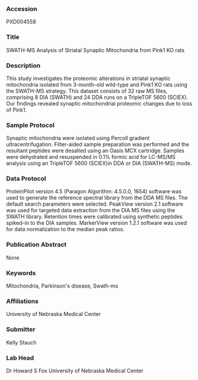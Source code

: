 ### Accession
PXD004558

### Title
SWATH-MS Analysis of Striatal Synaptic Mitochondria from Pink1 KO rats

### Description
This study investigates the proteomic alterations in striatal synaptic mitochondria isolated from 3-month-old wild-type and Pink1 KO rats using the SWATH-MS strategy. This dataset consists of 32 raw MS files, comprising 8 DIA (SWATH) and 24 DDA runs on a TripleTOF 5600 (SCIEX). Our findings revealed synaptic mitochondrial proteomic changes due to loss of Pink1.

### Sample Protocol
Synaptic mitochondria were isolated using Percoll gradient ultracentrifugation. Filter-aided sample preparation was performed and the resultant peptides were desalted using an Oasis MCX cartridge. Samples were dehydrated and resuspended in 0.1% formic acid for LC-MS/MS analysis using an TripleTOF 5600 (SCIEX)in DDA or DIA (SWATH-MS) mode.

### Data Protocol
ProteinPilot version 4.5 (Paragon Algorithm: 4.5.0.0, 1654) software was used to generate the reference spectral library from the DDA MS files. The default search parameters were selected. PeakView version 2.1 software was used for targeted data extraction from the DIA MS files using the SWATH library. Retention times were calibrated using synthetic peptides spiked-in to the DIA samples. MarkerView version 1.2.1 software was used for data normalization to the median peak ratios.

### Publication Abstract
None

### Keywords
Mitochondria, Parkinson's disease, Swath-ms

### Affiliations
University of Nebraska Medical Center

### Submitter
Kelly Stauch

### Lab Head
Dr Howard S Fox
University of Nebraska Medical Center


